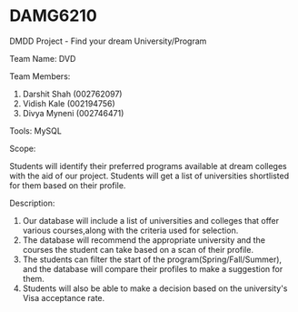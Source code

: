 # DAMG6210

DMDD Project - Find your dream University/Program

Team Name: DVD

Team Members:

1. Darshit Shah (002762097)
2. Vidish Kale (002194756)
3. Divya Myneni (002746471)

Tools: MySQL

Scope:

Students will identify their preferred programs available at dream colleges with the aid of our project. Students will get a list of universities shortlisted for them based on their profile.

Description:

1. Our database will include a list of universities and colleges that offer various courses,along with the criteria used for selection.
2. The database will recommend the appropriate university and the courses the student can take based on a scan of their profile.
3. The students can filter the start of the program(Spring/Fall/Summer), and the database will compare their profiles to make a suggestion for them.
4. Students will also be able to make a decision based on the university's Visa acceptance rate.
